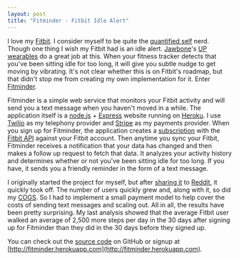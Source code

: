 ```yaml
---
layout: post
title: "Fitminder - Fitbit Idle Alert"
---
```


I love my [Fitbit](http://fitbit.com). I consider myself to be quite the [quantified self](http://quantifiedself.com) nerd. Though one thing I wish my Fitbit had is an idle alert. [Jawbone](http://jawbone.com)'s [UP wearables](https://jawbone.com/up) do a great job at this. When your fitness tracker detects that you've been sitting idle for too long, it will give you subtle nudge to get moving by vibrating. It's not clear whether this is on Fitbit's roadmap, but that didn't stop me from creating my own implementation for it. Enter [Fitminder](http://fitminder.herokuapp.com).

Fitminder is a simple web service that monitors your Fitbit activity and will send you a text message when you haven't moved in a while. The application itself is a [node.js](http://nodejs.org) + [Express](http://expressjs.com) website running on [Heroku](http://heroku.com). I use [Twilio](http://twilio.com) as my telephony provider and [Stripe](http://stripe.com) as my payments provider. When you sign up for Fitminder, the application creates a [subscription](http://wiki.fitbit.com/display/API/Fitbit+Subscriptions+API) with the [Fitbit API](http://dev.fitbit.com) against your Fitbit account. Then anytime you sync your Fitbit, Fitminder receives a notification that your data has changed and then makes a follow up request to fetch that data. It analyzes your activity history and determines whether or not you've been sitting idle for too long. If you have, it sends you a friendly reminder in the form of a text message.

I originally started the project for myself, but after [sharing it](http://www.reddit.com/r/fitbit/comments/31jecl/fitminder_an_idle_alert_for_your_fitbit/) to [Reddit](http://reddit.com), it quickly took off. The number of users quickly grew and, along with it, so did my [COGS](http://en.wikipedia.org/wiki/Cost_of_goods_sold). So I had to implement a small payment model to help cover the costs of sending text messages and scaling out. All in all, the results have been pretty surprising. My last analysis showed that the average Fitbit user walked an average of 2,500 more steps per day in the 30 days after signing up for Fitminder than they did in the 30 days before they signed up.

You can check out the [source code](http://github.com/mbmccormick/fitminder) on GitHub or signup at [http://fitminder.herokuapp.com](http://fitminder.herokuapp.com).
